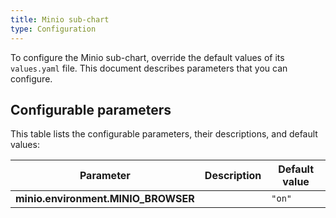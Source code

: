 ```yaml
---
title: Minio sub-chart
type: Configuration
---
```


To configure the Minio sub-chart, override the default values of its `values.yaml` file. This document describes parameters that you can configure.

## Configurable parameters

This table lists the configurable parameters, their descriptions, and default values:


| Parameter | Description | Default value |
|-----------|-------------|---------------|
| **minio.environment.MINIO_BROWSER** |     | `"on"` |
